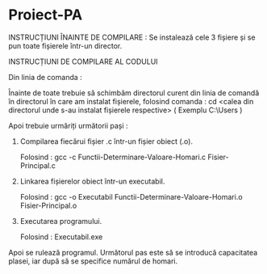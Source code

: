 # Proiect-PA


INSTRUCȚIUNI ÎNAINTE DE COMPILARE :
  Se instalează cele 3 fișiere și se pun toate fișierele într-un director.

  INSTRUCȚIUNI DE COMPILARE AL CODULUI 

   Din linia de comanda :

   Înainte de toate trebuie să schimbăm directorul curent din linia de comandă în directorul în care am instalat fișierele,
   folosind comanda : cd <calea din directorul unde s-au instalat fișierele respective> ( Exemplu C:\Users )

  Apoi trebuie urmăriți următorii pași : 
   
1. Compilarea fiecărui fișier .c într-un fișier obiect (.o).

   Folosind : gcc -c Functii-Determinare-Valoare-Homari.c Fisier-Principal.c

3. Linkarea fișierelor obiect într-un executabil.

   Folosind : gcc -o Executabil Functii-Determinare-Valoare-Homari.o Fisier-Principal.o

5. Executarea programului.

    Folosind : Executabil.exe


Apoi se rulează programul.
Următorul pas este să se introducă capacitatea plasei, iar după să se specifice numărul de homari. 
